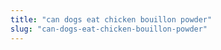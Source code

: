 ```yaml
---
title: "can dogs eat chicken bouillon powder"
slug: "can-dogs-eat-chicken-bouillon-powder"
---
```


